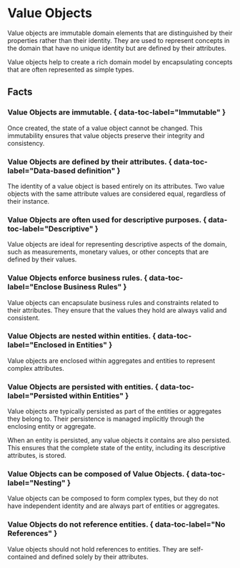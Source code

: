 # Value Objects

Value objects are immutable domain elements that are distinguished by their
properties rather than their identity. They are used to represent concepts in
the domain that have no unique identity but are defined by their attributes.

Value objects help to create a rich domain model by encapsulating concepts
that are often represented as simple types.

## Facts

### Value Objects are immutable. { data-toc-label="Immutable" }
Once created, the state of a value object cannot be changed. This immutability
ensures that value objects preserve their integrity and consistency.

### Value Objects are defined by their attributes. { data-toc-label="Data-based definition" }
The identity of a value object is based entirely on its attributes.
Two value objects with the same attribute values are considered equal,
regardless of their instance.

### Value Objects are often used for descriptive purposes. { data-toc-label="Descriptive" }
Value objects are ideal for representing descriptive aspects of the domain,
such as measurements, monetary values, or other concepts that are defined by
their values.

### Value Objects enforce business rules. { data-toc-label="Enclose Business Rules" }
Value objects can encapsulate business rules and constraints related to their
attributes. They ensure that the values they hold are always valid and
consistent.

### Value Objects are nested within entities. { data-toc-label="Enclosed in Entities" }
Value objects are enclosed within aggregates and entities to represent
complex attributes.

### Value Objects are persisted with entities. { data-toc-label="Persisted within Entities" }
Value objects are typically persisted as part of the entities or aggregates
they belong to. Their persistence is managed implicitly through the enclosing
entity or aggregate.

When an entity is persisted, any value objects it contains
are also persisted. This ensures that the complete state of the entity,
including its descriptive attributes, is stored.

### Value Objects can be composed of Value Objects. { data-toc-label="Nesting" }
Value objects can be composed to form complex types, but they do not have
independent identity and are always part of entities or aggregates.

### Value Objects do not reference entities. { data-toc-label="No References" }
Value objects should not hold references to entities. They are self-contained
and defined solely by their attributes.
